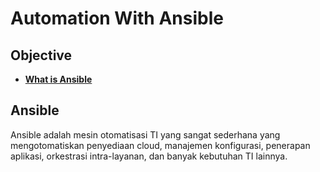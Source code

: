 # Automation With Ansible

## Objective
* **[What is Ansible](#whatansible)**


<a name="whatansible"></a>
## Ansible
Ansible adalah mesin otomatisasi TI yang sangat sederhana yang mengotomatiskan penyediaan cloud, manajemen konfigurasi, penerapan aplikasi, orkestrasi intra-layanan, dan banyak kebutuhan TI lainnya.
